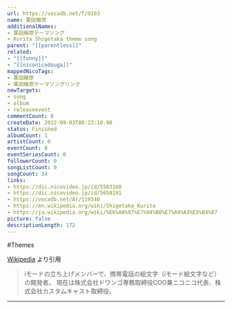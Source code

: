 ```yaml
---
url: https://vocadb.net/T/9103
name: 栗田穣崇
additionalNames: 
- 栗田穣崇テーマソング
- Kurita Shigetaka theme song
parent: "[[parentless]]"
related:
- "[[funny]]"
- "[[niconicodouga]]"
mappedNicoTags:
- 栗田穣崇
- 栗田穣崇テーマソングリンク
newTargets:
- song
- album
- releaseevent
commentCount: 0
createDate: 2022-09-03T08:23:10.98
status: Finished
albumCount: 1
artistCount: 0
eventCount: 0
eventSeriesCount: 0
followerCount: 0
songListCount: 0
songCount: 34
links: 
- https://dic.nicovideo.jp/id/5503168
- https://dic.nicovideo.jp/id/5658191
- https://vocadb.net/Ar/119340
- https://en.wikipedia.org/wiki/Shigetaka_Kurita
- https://ja.wikipedia.org/wiki/%E6%A0%97%E7%94%B0%E7%A9%A3%E5%B4%87
picture: false
descriptionLength: 172
---
```


#Themes

[Wikipedia](https://ja.wikipedia.org/wiki/%E6%A0%97%E7%94%B0%E7%A9%A3%E5%B4%87) より引用
> iモードの立ち上げメンバーで、携帯電話の絵文字（iモード絵文字など）の開発者。
> 現在は株式会社ドワンゴ専務取締役COO兼ニコニコ代表、株式会社カスタムキャスト取締役。

---

